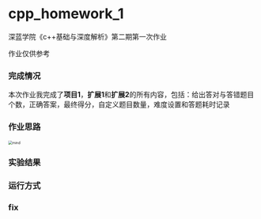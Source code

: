 # cpp_homework_1
深蓝学院《c++基础与深度解析》第二期第一次作业

作业仅供参考
### 完成情况

​		本次作业我完成了**项目1**，**扩展1**和**扩展2**的所有内容，包括：给出答对与答错题目个数，正确答案，最终得分，自定义题目数量，难度设置和答题耗时记录

### 作业思路

<img src="/media/kris/Data/shenlan_cpp/section_3/cpp_homework_1/figures/mind.png" alt="mind" style="zoom:50%;" />

### 实验结果

### 运行方式
### fix
